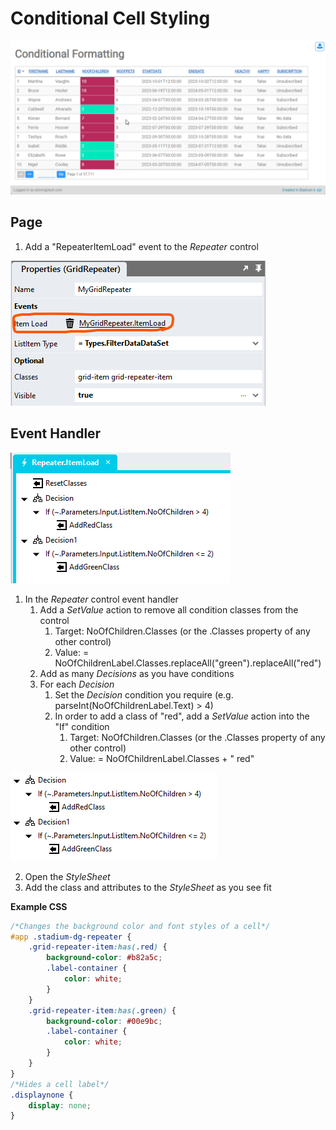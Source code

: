# Conditional Cell Styling

![](images/ConsitionalCellFormatView.gif)

## Page
1. Add a "RepeaterItemLoad" event to the *Repeater* control

![](images/RepeaterItemLoad.png)

## Event Handler

![](images/RepeaterItemLoadEvent2.png)

1. In the *Repeater* control event handler
   1. Add a *SetValue* action to remove all condition classes from the control
      1. Target: NoOfChildren.Classes (or the .Classes property of any other control)
      2. Value: = NoOfChildrenLabel.Classes.replaceAll("green").replaceAll("red")
   4. Add as many *Decisions* as you have conditions
   2. For each *Decision*
      1. Set the *Decision* condition you require (e.g. parseInt(NoOfChildrenLabel.Text) > 4)
      2. In order to add a class of "red", add a *SetValue* action into the "If" condition
         1. Target: NoOfChildren.Classes (or the .Classes property of any other control)
         2. Value: = NoOfChildrenLabel.Classes + " red"

![](images/CondDecisions.png)

2. Open the *StyleSheet*
3. Add the class and attributes to the *StyleSheet* as you see fit

**Example CSS**
```CSS
/*Changes the background color and font styles of a cell*/
#app .stadium-dg-repeater {
	.grid-repeater-item:has(.red) {
		background-color: #b82a5c;
		.label-container {
			color: white;
		}
	}
	.grid-repeater-item:has(.green) {
		background-color: #00e9bc;
		.label-container {
			color: white;
		}
	}
}
/*Hides a cell label*/
.displaynone {
	display: none;
}
```